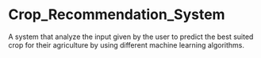 # Crop_Recommendation_System
A system that analyze the input given by the user to
predict the best suited crop for their agriculture by
using different machine learning algorithms.
